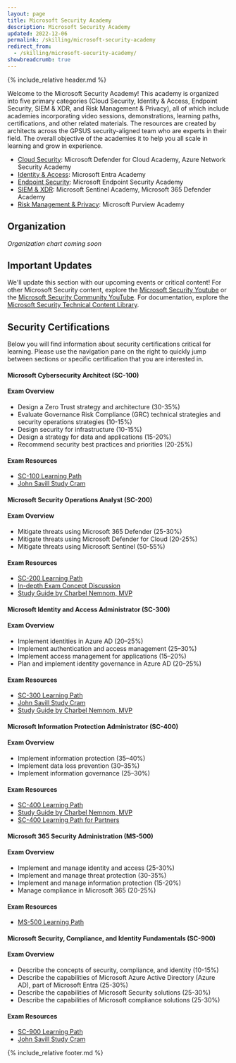 ```yaml
---
layout: page
title: Microsoft Security Academy
description: Microsoft Security Academy
updated: 2022-12-06
permalink: /skilling/microsoft-security-academy
redirect_from:
  - /skilling/microsoft-security-academy/
showbreadcrumb: true
---
```


{% include_relative header.md %}

Welcome to the Microsoft Security Academy! This academy is organized into five primary categories (Cloud Security, Identity & Access, Endpoint Security, SIEM & XDR, and Risk Management & Privacy), all of which include academies incorporating video sessions, demonstrations, learning paths, certifications, and other related materials. The resources are created by architects across the GPSUS security-aligned team who are experts in their field. The overall objective of the academies it to help you all scale in learning and grow in experience.

* [Cloud Security](/PartnerResources/skilling/microsoft-security-academy/cloud-security): Microsoft Defender for Cloud Academy, Azure Network Security Academy
* [Identity & Access](/PartnerResources/skilling/microsoft-security-academy/identity-access): Microsoft Entra Academy
* [Endpoint Security](/PartnerResources/skilling/microsoft-security-academy/endpoint-security): Microsoft Endpoint Security Academy
* [SIEM & XDR](/PartnerResources/skilling/microsoft-security-academy/siem-xdr): Microsoft Sentinel Academy, Microsoft 365 Defender Academy
* [Risk Management & Privacy](/PartnerResources/skilling/microsoft-security-academy/risk-mgmt): Microsoft Purview Academy


## Organization
*Organization chart coming soon*


## Important Updates
We'll update this section with our upcoming events or critical content! For other Microsoft Security content, explore the [Microsoft Security Youtube](https://www.youtube.com/@MicrosoftSecurity/featured) or the [Microsoft Security Community YouTube](https://www.youtube.com/channel/UCGTUbqE3SJiLgtvWjIkSQuQ). For documentation, explore the [Microsoft Security Technical Content Library](https://www.microsoft.com/en-us/security/content-library/Home/Index?culture=en-US).


## Security Certifications
Below you will find information about security certifications critical for learning. Please use the navigation pane on the right to quickly jump between sections or specific certification that you are interested in.

#### Microsoft Cybersecurity Architect (SC-100)
#### Exam Overview
* Design a Zero Trust strategy and architecture (30-35%)
* Evaluate Governance Risk Compliance (GRC) technical strategies and security operations strategies (10-15%)
* Design security for infrastructure (10-15%)
* Design a strategy for data and applications (15-20%)
* Recommend security best practices and priorities (20-25%)

#### Exam Resources
* [SC-100 Learning Path](https://learn.microsoft.com/en-us/certifications/exams/sc-100)
* [John Savill Study Cram](https://www.youtube.com/watch?v=2Qu5gQjNQh4)


#### Microsoft Security Operations Analyst (SC-200)
#### Exam Overview
* Mitigate threats using Microsoft 365 Defender (25-30%)
* Mitigate threats using Microsoft Defender for Cloud (20-25%)
* Mitigate threats using Microsoft Sentinel (50-55%)

#### Exam Resources
* [SC-200 Learning Path](https://learn.microsoft.com/en-us/certifications/exams/sc-200)
* [In-depth Exam Concept Discussion](https://aka.ms/YouTube/SC-200)
* [Study Guide by Charbel Nemnom, MVP](https://aka.ms/SC-200StudyGuide)


#### Microsoft Identity and Access Administrator (SC-300)
#### Exam Overview
* Implement identities in Azure AD (20–25%)
* Implement authentication and access management (25–30%)
* Implement access management for applications (15–20%)
* Plan and implement identity governance in Azure AD (20–25%)

#### Exam Resources
* [SC-300 Learning Path](https://learn.microsoft.com/en-us/certifications/exams/sc-300)
* [John Savill Study Cram](https://www.youtube.com/watch?v=LGpgqRVG65g)
* [Study Guide by Charbel Nemnom, MVP](https://aka.ms/SC-300StudyGuide)


#### Microsoft Information Protection Administrator (SC-400) 
#### Exam Overview
* Implement information protection (35–40%)
* Implement data loss prevention (30–35%)
* Implement information governance (25–30%)

#### Exam Resources
* [SC-400 Learning Path](https://learn.microsoft.com/en-us/certifications/exams/sc-400)
* [Study Guide by Charbel Nemnom, MVP](https://charbelnemnom.com/sc-400-exam-study-guide-microsoft-information-protection-administrator/)
* [SC-400 Learning  Path for Partners](https://partner.microsoft.com/en-us/training/assets/collection/microsoft-information-protection-administrator-sc-400#/)


#### Microsoft 365 Security Administration (MS-500)
#### Exam Overview
* Implement and manage identity and access (25-30%)
* Implement and manage threat protection (30-35%)
* Implement and manage information protection (15-20%)
* Manage compliance in Microsoft 365 (20-25%)

#### Exam Resources
* [MS-500 Learning Path](https://learn.microsoft.com/en-us/certifications/exams/ms-500)


#### Microsoft Security, Compliance, and Identity Fundamentals (SC-900)
#### Exam Overview
* Describe the concepts of security, compliance, and identity (10-15%)
* Describe the capabilities of Microsoft Azure Active Directory (Azure AD), part of Microsoft Entra (25-30%)
* Describe the capabilities of Microsoft Security solutions (25-30%)
* Describe the capabilities of Microsoft compliance solutions (25-30%)

#### Exam Resources
* [SC-900 Learning Path](https://learn.microsoft.com/en-us/certifications/exams/sc-900)
* [John Savill Study Cram](https://www.youtube.com/watch?v=Bz-8jM3jg-8)


{% include_relative footer.md %}

